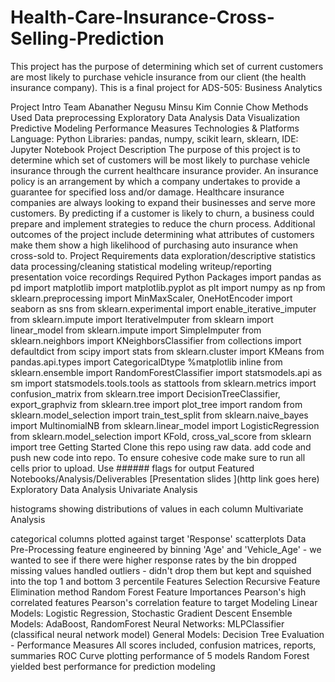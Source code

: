 # Health-Care-Insurance-Cross-Selling-Prediction

This project has the purpose of determining which set of current customers are most likely to purchase vehicle insurance from our client (the health insurance company).
This is a final project for ADS-505: Business Analytics

Project Intro
Team
Abanather Negusu
Minsu Kim
Connie Chow
Methods Used
Data preprocessing
Exploratory Data Analysis
Data Visualization
Predictive Modeling
Performance Measures
Technologies & Platforms
Language: Python
Libraries: pandas, numpy, scikit learn, sklearn,
IDE: Jupyter Notebook
Project Description
The purpose of this project is to determine which set of customers will be most likely to purchase vehicle insurance through the current healthcare insurance provider.
An insurance policy is an arrangement by which a company undertakes to provide a guarantee for specified loss and/or damage. Healthcare insurance companies are always looking to expand their businesses and serve more customers.
By predicting if a customer is likely to churn, a business could prepare and implement strategies to reduce the churn process.
Additional outcomes of the project include determining what attributes of customers make them show a high likelihood of purchasing auto insurance when cross-sold to.
Project Requirements
data exploration/descriptive statistics
data processing/cleaning
statistical modeling
writeup/reporting
presentation
voice recordings
Required Python Packages
import pandas as pd
import matplotlib
import matplotlib.pyplot as plt
import numpy as np
from sklearn.preprocessing import MinMaxScaler, OneHotEncoder
import seaborn as sns
from sklearn.experimental import enable_iterative_imputer
from sklearn.impute import IterativeImputer
from sklearn import linear_model
from sklearn.impute import SimpleImputer
from sklearn.neighbors import KNeighborsClassifier
from collections import defaultdict
from scipy import stats
from sklearn.cluster import KMeans
from pandas.api.types import CategoricalDtype
%matplotlib inline
from sklearn.ensemble import RandomForestClassifier
import statsmodels.api as sm
import statsmodels.tools.tools as stattools
from sklearn.metrics import confusion_matrix
from sklearn.tree import DecisionTreeClassifier, export_graphviz
from sklearn.tree import plot_tree
import random
from sklearn.model_selection import train_test_split
from sklearn.naive_bayes import MultinomialNB
from sklearn.linear_model import LogisticRegression
from sklearn.model_selection import KFold, cross_val_score
from sklearn import tree
Getting Started
Clone this repo using raw data.
add code and push new code into repo. To ensure cohesive code make sure to run all cells prior to upload.
Use ###### flags for output
Featured Notebooks/Analysis/Deliverables
[Presentation slides ](http link goes here)
Exploratory Data Analysis
Univariate Analysis

histograms showing distributions of values in each column
Multivariate Analysis

categorical columns plotted against target 'Response'
scatterplots
Data Pre-Processing
feature engineered by binning 'Age' and 'Vehicle_Age' - we wanted to see if there were higher response rates by the bin
dropped missing values
handled outliers - didn't drop them but kept and squished into the top 1 and bottom 3 percentile
Features Selection
Recursive Feature Elimination method
Random Forest Feature Importances
Pearson's high correlated features
Pearson's correlation feature to target
Modeling
Linear Models: Logistic Regression, Stochastic Gradient Descent
Ensemble Models: AdaBoost, RandomForest
Neural Networks: MLPClassifier (classifical neural network model)
General Models: Decision Tree
Evaluation - Performance Measures
All scores included, confusion matrices, reports, summaries
ROC Curve plotting performance of 5 models
Random Forest yielded best performance for prediction modeling
